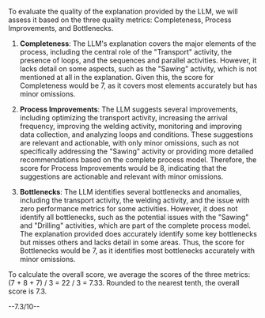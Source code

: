 To evaluate the quality of the explanation provided by the LLM, we will assess it based on the three quality metrics: Completeness, Process Improvements, and Bottlenecks.

1. **Completeness**: The LLM's explanation covers the major elements of the process, including the central role of the "Transport" activity, the presence of loops, and the sequences and parallel activities. However, it lacks detail on some aspects, such as the "Sawing" activity, which is not mentioned at all in the explanation. Given this, the score for Completeness would be 7, as it covers most elements accurately but has minor omissions.

2. **Process Improvements**: The LLM suggests several improvements, including optimizing the transport activity, increasing the arrival frequency, improving the welding activity, monitoring and improving data collection, and analyzing loops and conditions. These suggestions are relevant and actionable, with only minor omissions, such as not specifically addressing the "Sawing" activity or providing more detailed recommendations based on the complete process model. Therefore, the score for Process Improvements would be 8, indicating that the suggestions are actionable and relevant with minor omissions.

3. **Bottlenecks**: The LLM identifies several bottlenecks and anomalies, including the transport activity, the welding activity, and the issue with zero performance metrics for some activities. However, it does not identify all bottlenecks, such as the potential issues with the "Sawing" and "Drilling" activities, which are part of the complete process model. The explanation provided does accurately identify some key bottlenecks but misses others and lacks detail in some areas. Thus, the score for Bottlenecks would be 7, as it identifies most bottlenecks accurately with minor omissions.

To calculate the overall score, we average the scores of the three metrics: (7 + 8 + 7) / 3 = 22 / 3 = 7.33. Rounded to the nearest tenth, the overall score is 7.3.

--7.3/10--